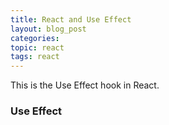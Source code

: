 ```yaml
---
title: React and Use Effect
layout: blog_post
categories:
topic: react
tags: react
---
```

This is the Use Effect hook in React.

### Use Effect



